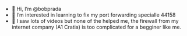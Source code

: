- 👋 Hi, I’m @bobprada
- 👀 I’m interested in learning to fix my port forwarding specialle 44158
- 🌱 I saw lots of videos but none of the helped me, the firewall from my internet company (A1 Cratia) is too complicated for a begginer like me.


<!---
bobprada/bobprada is a ✨ special ✨ repository because its `README.md` (this file) appears on your GitHub profile.
You can click the Preview link to take a look at your changes.
--->
